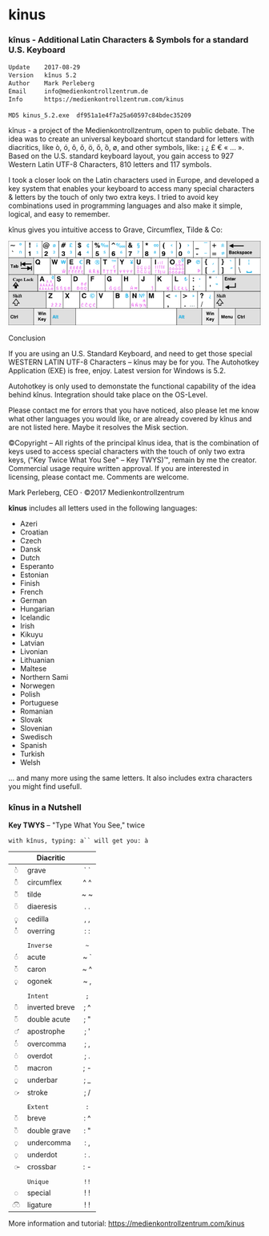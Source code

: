 # kinus

### kînus - Additional Latin Characters &amp; Symbols for a standard U.S. Keyboard

    Update    2017-08-29
    Version   kînus 5.2
    Author    Mark Perleberg
    Email     info@medienkontrollzentrum.de
    Info      https://medienkontrollzentrum.com/kinus
    
    MD5 kinus_5.2.exe  df951a1e4f7a25a60597c84bdec35209


kînus - a project of the Medienkontrollzentrum, open to public debate. The idea was to create an universal keyboard shortcut standard for letters with diacritics, like ò, ó, ô, ǒ, ö, ő, ȍ, ø, and other symbols, like: ¡ ¿ £ € « … ». Based on the U.S. standard keyboard layout, you gain access to 927 Western Latin UTF-8 Characters, 810 letters and 117 symbols.

I took a closer look on the Latin characters used in Europe, and developed a key system that enables your keyboard to access many special characters & letters by the touch of only two extra keys. I tried to avoid key combinations used in programming languages and also make it simple, logical, and easy to remember.

kînus gives you intuitive access to Grave, Circumflex, Tilde & Co:

![alt text](https://github.com/Medienkontrollzentrum/kinus/blob/master/kinus_keyboard.png "kînus QWERTY Keyboard")

Conclusion

If you are using an U.S. Standard Keyboard, and need to get those special WESTERN LATIN UTF-8 Characters – kînus may be for you. The Autohotkey Application (EXE) is free, enjoy. Latest version for Windows is 5.2.

Autohotkey is only used to demonstate the functional capability of the idea behind kînus. Integration should take place on the OS-Level.

Please contact me for errors that you have noticed, also please let me know what other languages you would like, or are already covered by kînus and are not listed here. Maybe it resolves the Misk section.

©Copyright – All rights of the principal kînus idea, that is the combination of keys used to access special characters with the touch of only two extra keys, ("Key Twice What You See" – Key TWYS)™, remain by me the creator. Commercial usage require written approval. If you are interested in licensing, please contact me. Comments are welcome.

Mark Perleberg, CEO · ©2017 Medienkontrollzentrum



**kînus** includes all letters used in the following languages:

* Azeri
* Croatian
* Czech
* Dansk
* Dutch
* Esperanto
* Estonian
* Finish
* French
* German
* Hungarian
* Icelandic
* Irish
* Kikuyu
* Latvian
* Livonian
* Lithuanian
* Maltese
* Northern Sami
* Norwegen
* Polish
* Portuguese
* Romanian
* Slovak
* Slovenian
* Swedisch
* Spanish
* Turkish
* Welsh

… and many more using the same letters. It also includes extra characters you might find usefull.



### kînus in a Nutshell   

**Key TWYS** – "Type What You See," twice

    with kînus, typing: a`` will get you: à


|     | Diacritic     |     | 
|:---:| ------------- |:---:|
| ◌̀   | grave         |\` \`|
| ◌̂   | circumflex    | ^ ^ |
| ◌̃   | tilde	       | ~ ~ |
| ◌̈   | diaeresis     | . . |
| ◌̧   | cedilla	   | , , |
| ◌̊   | overring	   | : : |
|     |               |     | 
|     |     `Inverse` |`~`  |
| ◌́   | acute	       | ~ \`|
| ◌̌   | caron	       | ~ ^ |
| ◌̨   | ogonek	       | ~ , |
|     |               |     |
|     |      `Intent` |`;`  |
| ◌̑   | inverted breve| ; ^ |
| ◌̋   | double acute  | ; " |
| ◌̛   | apostrophe	   | ; ' |
| ◌̓   | overcomma	   | ; , |
| ◌̇   | overdot	   | ; . |
| ◌̄   | macron	       | ; - |
| ◌̱   | underbar	   | ; _ |
| ◌̷   | stroke   	   | ; / |
|     |               |     |
|     |      `Extent` |`:`  |
| ◌̆   | breve	       | : ^ |
| ◌̏   | double grave  | : " |
| ◌̦   | undercomma	   | : , |
| ◌̣   | underdot	   | : . |
| ◌̵   | crossbar	   | : - |
|     |               |     |
|     |      `Unique` |`!!` |
| ◌   | special	      | ! ! |
| ◌͡◌  | ligature      | ! ! |


More information and tutorial: https://medienkontrollzentrum.com/kinus
